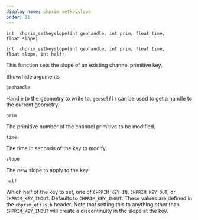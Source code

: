 ```yaml
---
display_name: chprim_setkeyslope
order: 11
---
```

`int  chprim_setkeyslope(int geohandle, int prim, float time, float slope)`

`int  chprim_setkeyslope(int geohandle, int prim, float time, float slope, int half)`

This function sets the slope of an existing channel primitive key.

Show/hide arguments

`geohandle`

Handle to the geometry to write to. `geoself()` can be used to get a handle to the current geometry.

`prim`

The primitive number of the channel primitive to be modified.

`time`

The time in seconds of the key to modify.

`slope`

The new slope to apply to the key.

`half`

Which half of the key to set, one of `CHPRIM_KEY_IN`, `CHPRIM_KEY_OUT`, or `CHPRIM_KEY_INOUT`. Defaults to `CHPRIM_KEY_INOUT`.
These values are defined in the `chprim_utils.h` header.
Note that setting this to anything other than `CHPRIM_KEY_INOUT` will create a discontinuity in the slope at the key.
